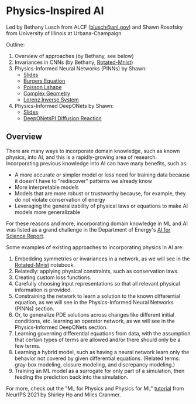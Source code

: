 # Physics-Inspired AI
Led by Bethany Lusch from ALCF (<blusch@anl.gov>) and Shawn Rosofsky from University of Illinois at Urbana-Champaign

Outline:
1. Overview of approaches (by Bethany, see below)
2. Invariances in CNNs (by Bethany, [Rotated-Mnist](Rotated-Mnist.ipynb))
3. Physics-Informed Neural Networks (PINNs) by Shawn: 
    * [Slides](PhysicsInspiredAI.pdf)
    * [Burgers Equation](Burgers.ipynb)
    * [Poisson Lshape](Poisson_Lshape.ipynb)
    * [Complex Geometry](Complex_Geometry.ipynb)
    * [Lorenz Inverse System](Lorenz_inverse_system.ipynb)
4. Physics-Informed DeepONets by Shawn: 
    * [Slides](PhysicsInspiredAI.pdf)
    * [DeepONetsPI Diffusion Reaction](DeepONetsPI_Diffusion_Reaction.ipynb)


## Overview
There are many ways to incorporate domain knowledge, such as known physics, into AI, and this is a rapidly-growing area of research. Incorporating previous knowledge into AI can have many benefits, such as: 
* A more accurate or simpler model or less need for training data because it doesn't have to "rediscover" patterns we already know
* More interpretable models
* Models that are more robust or trustworthy because, for example, they do not violate conservation of energy
* Leveraging the generalizability of physical laws or equations to make AI models more generalizable 

For these reasons and more, incorporating domain knowledge in ML and AI was listed as a grand challenge in the Department of Energy's [AI for Science Report](https://www.anl.gov/ai-for-science-report). 

Some examples of existing approaches to incorporating physics in AI are:
1. Embedding symmetries or invariances in a network, as we will see in the [Rotated-Mnist](Rotated-Mnist.ipynb) notebook.
2. Relatedly: applying physical constraints, such as conservation laws.
3. Creating custom loss functions.
4. Carefully choosing input representations so that all relevant physical information is provided.
5. Constraining the network to learn a solution to the known differential equation, as we will see in the Physics-Informed Neural Networks (PINNs) section.
6. Or, to generalize PDE solutions across changes like different initial conditions, etc. learning an operator network, as we will see in the Physics-Informed DeepONets section.
7. Learning governing differential equations from data, with the assumption that certain types of terms are allowed and/or there should only be a few terms.
8. Learning a hybrid model, such as having a neural network learn only the behavior not covered by given differential equations. (Related terms: gray-box modeling, closure modeling, and discrepancy modeling.)
9. Training an ML model as a surrogate for only part of a simulation, then feeding the prediction back into the simulation. 

For more, check out the "ML for Physics and Physics for ML" [tutorial](https://neurips.cc/Conferences/2021/ScheduleMultitrack?event=21896) from NeurIPS 2021 by Shirley Ho and Miles Cranmer. 
